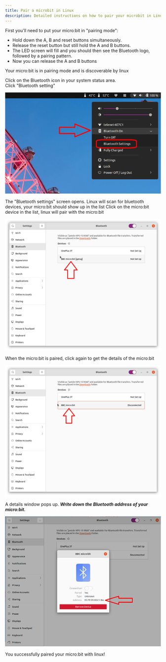 ```yaml
---
title: Pair a microbit in Linux
description: Detailed instructions on how to pair your microbit in Linux (gnome) 
---
```


First you'll need to put your micro:bit in "pairing mode":

  - Hold down the A, B and reset buttons simultaneously.
  - Release the reset button but still hold the A and B buttons.
  - The LED screen will fill and you should then see the Bluetooth logo, followed by a pairing pattern.
  - Now you can release the A and B buttons

Your micro:bit is in pairing mode and is discoverable by linux

Click on the Bluetooth icon in your system status area.  
Click "Bluetooth setting"

![click bluetooth icon in system status area](bluetooth-1.png)  

The "Bluetooth settings" screen opens. Linux will scan for bluetooth devices, your micro:bit should show up in the list
Click on the micro:bit device in the list, linux will pair with the micro:bit

![Bluetooth settings - scanning](bluetooth-2.png)  

When the micro:bit is paired, click again to get the details of the micro:bit

![Bluetooth settings - paired](bluetooth-3.png)  

A details window pops up. ***Write down the Bluetooth address of your micro:bit.***

![Bluetooth settings - details](bluetooth-4.png)

You successfully paired your micro:bit with linux!